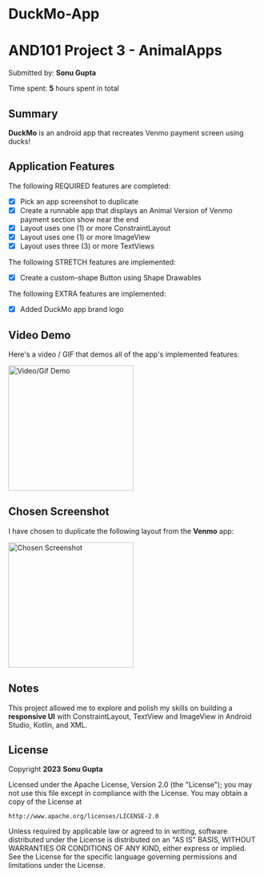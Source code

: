 # DuckMo-App
# AND101 Project 3 - AnimalApps

Submitted by: **Sonu Gupta**

Time spent: **5** hours spent in total

## Summary

**DuckMo** is an android app that recreates Venmo payment screen using ducks!  

## Application Features

<!-- (This is a comment) Please be sure to change the [ ] to [x] for any features you completed.  If a feature is not checked [x], you might miss the points for that item! -->

The following REQUIRED features are completed:

- [x] Pick an app screenshot to duplicate
- [x] Create a runnable app that displays an Animal Version of Venmo payment section show near the end   
- [x] Layout uses one (1) or more ConstraintLayout
- [x] Layout uses one (1) or more ImageView
- [x] Layout uses three (3) or more TextViews

The following STRETCH features are implemented:

- [x] Create a custom-shape Button using Shape Drawables

The following EXTRA features are implemented:

- [x] Added DuckMo app brand logo

## Video Demo

Here's a video / GIF that demos all of the app's implemented features:

<img src='https://github.com/Dxsonu7/DuckMo-App/assets/87947158/955d4d3c-5b39-4517-8ad3-fc6c572db30e' title='Video/Gif Demo' width='250' alt='Video/Gif Demo' />

## Chosen Screenshot

I have chosen to duplicate the following layout from the **Venmo** app:

<img src='https://github.com/Dxsonu7/DuckMo-App/assets/87947158/ae785558-8cc8-46f1-9124-5c29e6903153' title='Chosen Screenshot' width='250' alt='Chosen Screenshot' />



## Notes

This project allowed me to explore and polish my skills on building a **responsive UI** with ConstraintLayout, TextView and ImageView in Android Studio, Kotlin, and XML.

## License

Copyright **2023** **Sonu Gupta**

Licensed under the Apache License, Version 2.0 (the "License");
you may not use this file except in compliance with the License.
You may obtain a copy of the License at

    http://www.apache.org/licenses/LICENSE-2.0

Unless required by applicable law or agreed to in writing, software
distributed under the License is distributed on an "AS IS" BASIS,
WITHOUT WARRANTIES OR CONDITIONS OF ANY KIND, either express or implied.
See the License for the specific language governing permissions and
limitations under the License.
